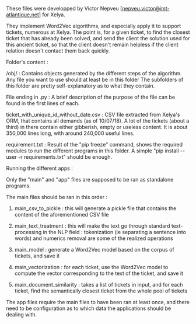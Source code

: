 These files were developped by Victor Nepveu [nepveu.victor@imt-atlantique.net] for Xelya.

They implement Word2Vec algorithms, and especially apply it to support tickets, numerous
at Xelya. The point is, for a given ticket, to find the closest ticket that has already been 
solved, and send the client the solution used for this ancient ticket, so that the client 
doesn't remain helpless if the client relation doesn't contact them back quickly.

Folder's content :

/obj/ :
Contains objects generated by the different steps of the algorithm.
Any file you want to use should at least be in this folder
The subfolders of this folder are pretty self-explanatory as to what
they contain.

File ending in .py :
A brief description of the purpose of the file can be found in the first lines of each.

ticket_with_unique_id_without_date.csv :
CSV file extracted from Xelya's ORM, that contains all demands  (as of 10/07/18).
A lot of the tickets (about a third) in there contain either gibberish, empty or useless content.
It is about 350,000 lines long, with around 240,000 useful lines.

requirement.txt : 
Result of the "pip freeze" command, shows the required modules to run the different programs
in this folder. A simple "pip install --user -r requirements.txt" should be enough.


Running the different apps :

Only the "main" and "app" files are supposed to be ran as standalone programs.

The main files should be ran in this order : 

1. main_csv_to_pickle : this will generate a pickle file that contains the content of
the aforementioned CSV file

2. main_text_treatment : this will make the text go through standard text-processing in the NLP
field : tokenization (ie separating a sentence into words) and numerics removal are some 
of the realized operations

3. main_model : generate a Word2Vec model based on the corpus of tickets, and save it

4. main_vectorization : for each ticket, use the Word2Vec model to compute the vector 
corresponding to the text of the ticket, and save it

5. main_document_similarity : takes a list of tickets in input, and for each ticket, find
the semantically closest ticket from the whole pool of tickets 

The app files require the main files to have been ran at least once, and there need to be
configuration as to which data the applications should be dealing with.

